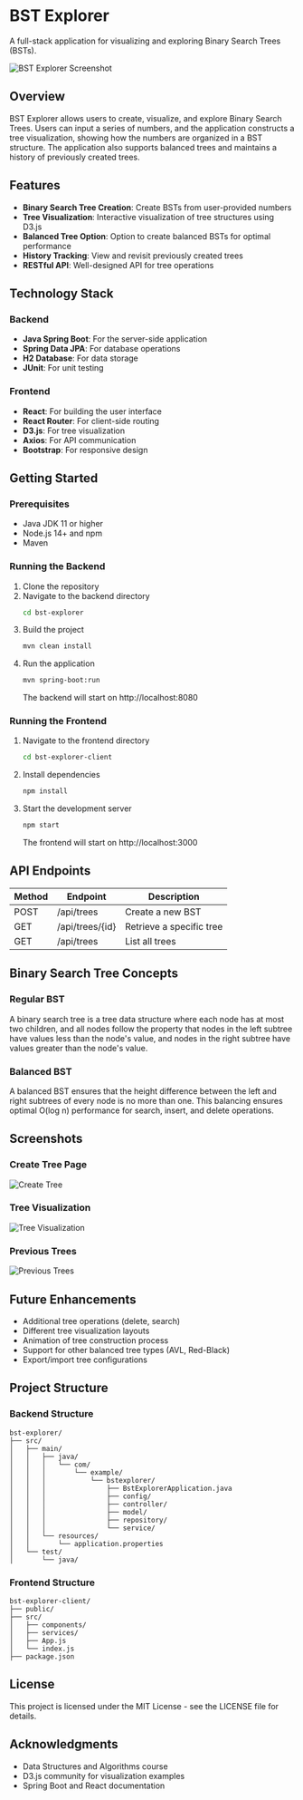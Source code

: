# BST Explorer

A full-stack application for visualizing and exploring Binary Search Trees (BSTs).

![BST Explorer Screenshot](public/main.png)

## Overview

BST Explorer allows users to create, visualize, and explore Binary Search Trees. Users can input a series of numbers, and the application constructs a tree visualization, showing how the numbers are organized in a BST structure. The application also supports balanced trees and maintains a history of previously created trees.

## Features

- **Binary Search Tree Creation**: Create BSTs from user-provided numbers
- **Tree Visualization**: Interactive visualization of tree structures using D3.js
- **Balanced Tree Option**: Option to create balanced BSTs for optimal performance
- **History Tracking**: View and revisit previously created trees
- **RESTful API**: Well-designed API for tree operations

## Technology Stack

### Backend

- **Java Spring Boot**: For the server-side application
- **Spring Data JPA**: For database operations
- **H2 Database**: For data storage
- **JUnit**: For unit testing

### Frontend

- **React**: For building the user interface
- **React Router**: For client-side routing
- **D3.js**: For tree visualization
- **Axios**: For API communication
- **Bootstrap**: For responsive design

## Getting Started

### Prerequisites

- Java JDK 11 or higher
- Node.js 14+ and npm
- Maven

### Running the Backend

1. Clone the repository
2. Navigate to the backend directory
   ```bash
   cd bst-explorer
   ```
3. Build the project
   ```bash
   mvn clean install
   ```
4. Run the application
   ```bash
   mvn spring-boot:run
   ```
   The backend will start on http://localhost:8080

### Running the Frontend

1. Navigate to the frontend directory
   ```bash
   cd bst-explorer-client
   ```
2. Install dependencies
   ```bash
   npm install
   ```
3. Start the development server
   ```bash
   npm start
   ```
   The frontend will start on http://localhost:3000

## API Endpoints

| Method | Endpoint        | Description              |
| ------ | --------------- | ------------------------ |
| POST   | /api/trees      | Create a new BST         |
| GET    | /api/trees/{id} | Retrieve a specific tree |
| GET    | /api/trees      | List all trees           |

## Binary Search Tree Concepts

### Regular BST

A binary search tree is a tree data structure where each node has at most two children, and all nodes follow the property that nodes in the left subtree have values less than the node's value, and nodes in the right subtree have values greater than the node's value.

### Balanced BST

A balanced BST ensures that the height difference between the left and right subtrees of every node is no more than one. This balancing ensures optimal O(log n) performance for search, insert, and delete operations.

## Screenshots

### Create Tree Page

![Create Tree](public/two.png)

### Tree Visualization

![Tree Visualization](public/one.png)

### Previous Trees

![Previous Trees](public/three.png)

## Future Enhancements

- Additional tree operations (delete, search)
- Different tree visualization layouts
- Animation of tree construction process
- Support for other balanced tree types (AVL, Red-Black)
- Export/import tree configurations

## Project Structure

### Backend Structure

```
bst-explorer/
├── src/
│   ├── main/
│   │   ├── java/
│   │   │   └── com/
│   │   │       └── example/
│   │   │           └── bstexplorer/
│   │   │               ├── BstExplorerApplication.java
│   │   │               ├── config/
│   │   │               ├── controller/
│   │   │               ├── model/
│   │   │               ├── repository/
│   │   │               └── service/
│   │   └── resources/
│   │       └── application.properties
│   └── test/
│       └── java/
```

### Frontend Structure

```
bst-explorer-client/
├── public/
├── src/
│   ├── components/
│   ├── services/
│   ├── App.js
│   └── index.js
├── package.json
```

## License

This project is licensed under the MIT License - see the LICENSE file for details.

## Acknowledgments

- Data Structures and Algorithms course
- D3.js community for visualization examples
- Spring Boot and React documentation
